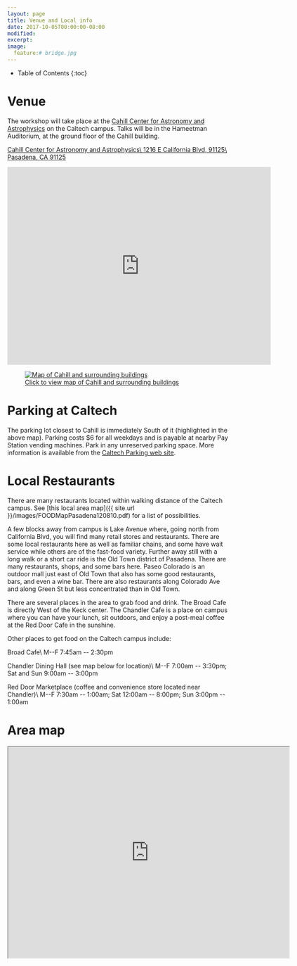 ```yaml
---
layout: page
title: Venue and Local info
date: 2017-10-05T00:00:00-08:00
modified:
excerpt:
image:
  feature:# bridge.jpg
---
```


* Table of Contents
{:toc}

# Venue

The workshop will take place at the
[Cahill Center for Astronomy and Astrophysics](http://www.caltech.edu/content/cahill-center-astronomy-and-astrophysics-1) on the
Caltech campus. Talks will be in the Hameetman Auditorium, at the ground floor of the Cahill building.

[Cahill Center for Astronomy and Astrophysics\\
1216 E California Blvd,  91125\\
Pasadena, CA 91125](https://www.google.com/maps/place/Cahill+Center+for+Astronomy+and+Astrophysics/@34.1356888,-118.1261064,15z/data=!4m2!3m1!1s0x0:0x53f2b4e67b2bc249?sa=X&ved=0ahUKEwihzsOnjdjWAhVX4GMKHbi5AOMQ_BIIiQEwDg)

<iframe src="https://www.google.com/maps/embed?pb=!1m14!1m8!1m3!1d5544.893113307159!2d-118.12848593804773!3d34.13695606002143!3m2!1i1024!2i768!4f13.1!3m3!1m2!1s0x0%3A0x53f2b4e67b2bc249!2sCahill+Center+for+Astronomy+and+Astrophysics!5e0!3m2!1sen!2sus!4v1507159636507" width="600" height="450" frameborder="0" style="border:0" allowfullscreen></iframe>

<figure>
<a href="{{ site.url }}/images/interactive_parking_map.pdf">
<img src="{{ site.url }}/images/interactive_parking_map.png" alt="Map
of Cahill and surrounding buildings">
</a>
<figcaption><a href="{{ site.url }}/images/interactive_parking_map.pdf">Click to view map of Cahill and
surrounding buildings</a></figcaption>
</figure>

# Parking at Caltech

The parking lot closest to Cahill is immediately South of it
(highlighted in the above map).
Parking costs $6 for all weekdays and is payable at
nearby Pay Station vending machines. Park in any unreserved parking
space.  More information is available from the
[Caltech Parking web site](https://parking.caltech.edu/Parking/Visitor).

# Local Restaurants

There are many restaurants located within walking distance of the
Caltech campus. See
[this local area map]({{ site.url }}/images/FOODMapPasadena120810.pdf)
for a list of possibilities.

A few blocks away from campus is Lake Avenue where, going north from
California Blvd, you will find many retail stores and
restaurants. There are some local restaurants here as well as familiar
chains, and some have wait service while others are of the fast-food
variety. Further away still with a long walk or a short car ride is
the Old Town district of Pasadena. There are many restaurants, shops,
and some bars here. Paseo Colorado is an outdoor mall just east of Old
Town that also has some good restaurants, bars, and even a wine
bar. There are also restaurants along Colorado Ave and along Green St
but less concentrated than in Old Town.

There are several places in the area to grab food and drink.  The
Broad Cafe is directly West of the Keck center.  The Chandler Cafe is
a place on campus where you can have your lunch, sit outdoors, and
enjoy a post-meal coffee at the Red Door Cafe in the sunshine.

Other places to get food on the Caltech campus include:

Broad Cafe\\
M--F 7:45am -- 2:30pm

Chandler Dining Hall (see map below for location)\\
M--F 7:00am -- 3:30pm; Sat and Sun 9:00am -- 3:00pm

Red Door Marketplace (coffee and convenience store located near Chandler)\\
M--F 7:30am -- 1:00am; Sat 12:00am -- 8:00pm; Sun 3:00pm -- 1:00am

# Area map

<iframe src="https://www.google.com/maps/d/embed?mid=1ddB4cUOR6StY5MULCv1WLPNU7nM" width="640" height="480"></iframe>
